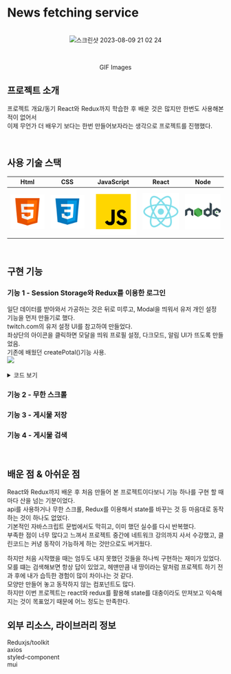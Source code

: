 # News fetching service

<p align="center">
  <br>
  <img width="1335" alt="스크린샷 2023-08-09 21 02 24" src="https://github.com/PerSeMaverick/newsfetching/assets/104728148/4de1d8b6-f915-45da-82ff-2eb25b80ac11">
  <br>
</p>
<br>
<p align="center">
GIF Images
</p>

## 프로젝트 소개

<p align="justify">
프로젝트 개요/동기
  React와 Redux까지 학습한 후 배운 것은 많지만 한번도 사용해본적이 없어서 <br>
  이제 무언가 더 배우기 보다는 한번 만들어보자라는 생각으로 프로젝트를 진행했다.
</p>

<br>

## 사용 기술 스택

|   Html  |  CSS   | JavaScript |   React   |   Node  |
| :-----: | :----: | :--------: |  :------: | :-----: |
| ![html] | ![css] |   ![js]    |  ![react] | ![node] |

<br>


## 구현 기능

### 기능 1 - Session Storage와 Redux를 이용한 로그인
일단 데이터를 받아와서 가공하는 것은 뒤로 미루고, Modal을 띄워서 유저 개인 설정 기능을 먼저 만들기로 했다.<br>
twitch.com의 유저 설정 UI를 참고하여 만들었다.<br>
좌상단의 아이콘을 클릭하면 모달을 띄워 프로필 설정, 다크모드, 알림 UI가 뜨도록 만들었음.<br>
기존에 배웠던 createPotal()기능 사용.<br>
<img src='기록용 캡쳐/스크린샷 2023-04-03 17.57.41.png'>

<details>
<summary>코드 보기</summary>
<div markdown="1">
  
```javascript
(App.js)
  useEffect(() => {
    let geted = sessionStorage.getItem("userLoginInfo");
    geted = JSON.parse(geted);
    if (geted) {
      setIsLogined(true);
      dispatch(onLogined());
      console.log(geted);
    }
  }, []);
  
  <FontAwesomeIcon
    className="icon"
    icon={faUser}
    onClick={() => {
      if (loginCheck.alreadyLogin === false) {
        dispatch(onShowLogin());
      } else {
        setProfile(true);
      }
    }}
  />
```

```javascript
import Button from "@mui/material/Button";
import Menu from "@mui/material/Menu";

const MenuBtn = style.button`
  display: block;
  border:none;
  background-color: transparent;
  font-size:16px;
  padding:5px 18px;
  width: full-width;
  &:hover{
    cursor:pointer;
    background: cornflowerblue;
    color: white;
    transition: 0.3s;
  }
`;

const IsLoggin = (props) => {
  let loginHandler = useSelector((state) => state.loginHandler);
  const dispatch = useDispatch();

  const [anchorEl, setAnchorEl] = React.useState(null);
  const open = Boolean(anchorEl);
  const handleClick = (event) => {
    setAnchorEl(event.currentTarget);
  };

  const onClose = () => {
    setAnchorEl(null);
  };

  return (
    <div>
      {loginHandler.showLoginModal && <LogginModal onHide={props.onHide} />}
      {props.isLogined === true ? (
        <div>
          <form
            id="logout"
            onSubmit={() => {
              setAnchorEl(null);
              dispatch(onLogined());
              sessionStorage.removeItem("userLoginInfo");
            }}
          >
            <Button id="basic-button" onClick={handleClick}>
              <Avatar
                className={classes.avatar}
                alt=""
                src="/img/project5Profile.png"
              />
            </Button>
            <Menu
              id="basic-menu"
              anchorEl={anchorEl}
              open={open}
              onClose={onClose}
              MenuListProps={{
                "aria-labelledby": "basic-button",
              }}
            >
              <MenuBtn
                className={classes.menuBtn}
                onClick={() => (props.onHideProfile(), setAnchorEl(null))}
              >
                &nbsp;내 계정&nbsp;
              </MenuBtn>
              <MenuBtn className={classes.menuBtn} type="submit" form="logout">
                로그아웃
              </MenuBtn>
            </Menu>
          </form>
        </div>

...생략
```
```javascript
(store.js)
initialState: {
    showLoginModal: false,
    alreadyLogin: false,
  },
reducers: {
	onShowLogin(state) {
	  if (state.showLoginModal === false) {
	    state.showLoginModal = true;
	  } else {
	    state.showLoginModal = false;
	  }
	},
	onLogined(state) {
		  state.alreadyLogin = true;
	},
</div>
```
</details>

### 기능 2 - 무한 스크롤

### 기능 3 - 게시물 저장

### 기능 4 - 게시물 검색

<br>

## 배운 점 & 아쉬운 점

<p align="justify">
React와 Redux까지 배운 후 처음 만들어 본 프로젝트이다보니 기능 하나를 구현 할 때 마다 산을 넘는 기분이었다.<br>
api를 사용하거나 무한 스크롤, Redux를 이용해서 state를 바꾸는 것 등 마음대로 동작하는 것이 하나도 없었다.<br>
기본적인 자바스크립트 문법에서도 막히고, 이미 했던 실수를 다시 반복했다.<br>
부족한 점이 너무 많다고 느껴서 프로젝트 중간에 네트워크 강의까지 사서 수강했고, 클린코드는 커녕 동작이 가능하게 하는 것만으로도 버거웠다.

하지만 처음 시작했을 때는 엄두도 내지 못했던 것들을 하나씩 구현하는 재미가 있었다.<br>
모를 떄는 검색해보면 항상 답이 있었고, 헤맨만큼 내 땅이라는 말처럼 프로젝트 하기 전과 후에 내가 습득한 경험이 많이 차이나는 것 같다.<br>
모양만 만들어 놓고 동작하지 않는 컴포넌트도 많다.<br>
하지만 이번 프로젝트는 react와 redux를 활용해 state를 대충이라도 만져보고 익숙해지는 것이 목표었기 때문에 어느 정도는 만족한다.
</p>

## 외부 리소스, 라이브러리 정보
<p align="justify">
Reduxjs/toolkit<br>
axios<br>
styled-component<br>
mui
</p>

<!-- ## 라이센스

MIT &copy; [NoHack](mailto:lbjp114@gmail.com)
-->

<!-- Stack Icon Refernces -->

[html]: /icon/html.svg
[css]: /icon/css.svg
[js]: /icon/javascript.svg
[react]: /icon/react.svg
[node]: /icon/node.svg
